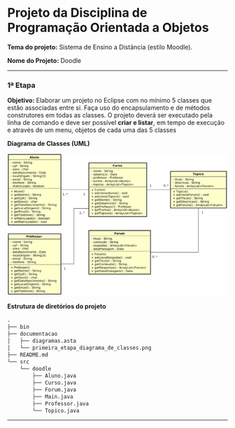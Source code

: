 # Projeto da Disciplina de Programação Orientada a Objetos

**Tema do projeto:** Sistema de Ensino a Distância (estilo Moodle).

**Nome do Projeto:** Doodle



------

### 1ª Etapa

**Objetivo:** Elaborar um projeto no Eclipse com no mínimo 5 classes que estão  associadas entre si. Faça uso do encapsulamento e de métodos  construtores em todas as classes. O projeto deverá ser executado pela  linha de comando e deve ser possível **criar e listar**, em tempo de execução e através de um menu, objetos de cada uma das 5 classes



**Diagrama de Classes (UML)**


![](_documentacao_/primeira_etapa_diagrama_de_classes.png)




**Estrutura de diretórios do projeto**

```shell
.
├── bin
├── documentacao
│   ├── diagramas.asta
│   └── primeira_etapa_diagrama_de_classes.png
├── README.md
└── src
    └── doodle
        ├── Aluno.java
        ├── Curso.java
        ├── Forum.java
        ├── Main.java
        ├── Professor.java
        └── Topico.java
```

------

